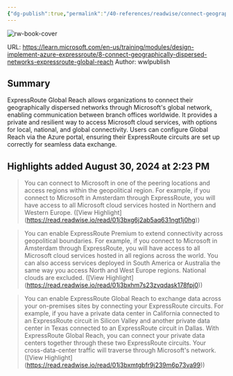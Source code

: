 ```yaml
---
{"dg-publish":true,"permalink":"/40-references/readwise/connect-geographically-dispersed-networks-with-express-route-global-reach-training/","tags":["rw/articles"]}
---
```


![rw-book-cover](https://learn.microsoft.com/en-us/media/open-graph-image.png)
  
URL: https://learn.microsoft.com/en-us/training/modules/design-implement-azure-expressroute/8-connect-geographically-dispersed-networks-expressroute-global-reach
Author: wwlpublish

## Summary

ExpressRoute Global Reach allows organizations to connect their geographically dispersed networks through Microsoft's global network, enabling communication between branch offices worldwide. It provides a private and resilient way to access Microsoft cloud services, with options for local, national, and global connectivity. Users can configure Global Reach via the Azure portal, ensuring their ExpressRoute circuits are set up correctly for seamless data exchange.

## Highlights added August 30, 2024 at 2:23 PM
>You can connect to Microsoft in one of the peering locations and access regions within the geopolitical region.
>For example, if you connect to Microsoft in Amsterdam through ExpressRoute, you will have access to all Microsoft cloud services hosted in Northern and Western Europe. ([View Highlight] (https://read.readwise.io/read/01j3bxg6j2ab5aq631ngt1j0hg))


>You can enable ExpressRoute Premium to extend connectivity across geopolitical boundaries. For example, if you connect to Microsoft in Amsterdam through ExpressRoute, you will have access to all Microsoft cloud services hosted in all regions across the world. You can also access services deployed in South America or Australia the same way you access North and West Europe regions. National clouds are excluded. ([View Highlight] (https://read.readwise.io/read/01j3bxhm7s23zvqdask178fpj0))


>You can enable ExpressRoute Global Reach to exchange data across your on-premises sites by connecting your ExpressRoute circuits. For example, if you have a private data center in California connected to an ExpressRoute circuit in Silicon Valley and another private data center in Texas connected to an ExpressRoute circuit in Dallas. With ExpressRoute Global Reach, you can connect your private data centers together through these two ExpressRoute circuits. Your cross-data-center traffic will traverse through Microsoft's network. ([View Highlight] (https://read.readwise.io/read/01j3bxmtgbfr9j239m6p73va99))



